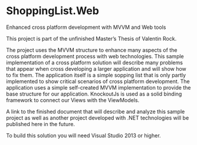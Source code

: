 ShoppingList.Web
================

Enhanced cross platform development with MVVM and Web tools


This project is part of the unfinished Master’s Thesis of Valentin Rock.

The project uses the MVVM structure to enhance many aspects of the cross platform development process with web technologies. This sample implementation of a cross platform solution will describe many problems that appear when cross developing a larger application and will show how to fix them. 
The application itself is a simple sopping list that is only partly implemented to show critical scenarios of cross platform development. The application uses a simple self-created MVVM implementation to provide the base structure for our application. KnockoutJs is used as a solid binding framework to connect our Views with the ViewModels.

A link to the finished document that will describe and analyze this sample project as well as another project developed with .NET technologies will be published here in the future.


To build this solution you will need Visual Studio 2013 or higher.
